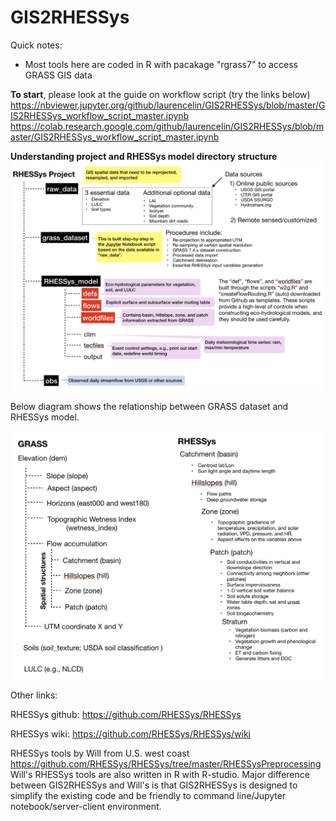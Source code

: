 # GIS2RHESSys
Quick notes: 
- Most tools here are coded in R with pacakage "rgrass7" to access GRASS GIS data

**To start**, please look at the guide on workflow script (try the links below) https://nbviewer.jupyter.org/github/laurencelin/GIS2RHESSys/blob/master/GIS2RHESSys_workflow_script_master.ipynb 
https://colab.research.google.com/github/laurencelin/GIS2RHESSys/blob/master/GIS2RHESSys_workflow_script_master.ipynb


**Understanding project and RHESSys model directory structure**
![Alt text](rhessys_filesystem.png?raw=true "Title")




Below diagram shows the relationship between GRASS dataset and RHESSys model.

![Alt text](GIS2RHESSys.png?raw=true "Title")

Other links:

RHESSys github: https://github.com/RHESSys/RHESSys

RHESSys wiki: https://github.com/RHESSys/RHESSys/wiki

RHESSys tools by Will from U.S. west coast https://github.com/RHESSys/RHESSys/tree/master/RHESSysPreprocessing
Will's RHESSys tools are also written in R with R-studio. Major difference between GIS2RHESSys and Will's is that GIS2RHESSys is designed to simplify the existing code and be friendly to command line/Jupyter notebook/server-client environment.
